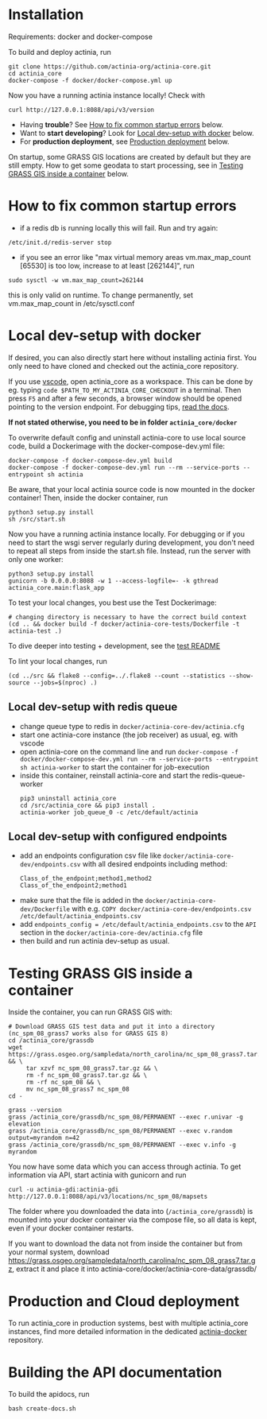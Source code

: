 
# Installation

Requirements: docker and docker-compose

To build and deploy actinia, run

```
git clone https://github.com/actinia-org/actinia-core.git
cd actinia_core
docker-compose -f docker/docker-compose.yml up
```
Now you have a running actinia instance locally! Check with
```
curl http://127.0.0.1:8088/api/v3/version
```

* Having __trouble__? See [How to fix common startup errors](#startup-errors) below.
* Want to __start developing__? Look for [Local dev-setup with docker](#local-dev-setup) below.
* For __production deployment__, see [Production deployment](#production-deployment) below.

On startup, some GRASS GIS locations are created by default but they are still empty. How to get some geodata to start processing, see in [Testing GRASS GIS inside a container](#grass-gis)  below.

<a id="startup-errors"></a>
# How to fix common startup errors
* if a redis db is running locally this will fail. Run and try again:
```
/etc/init.d/redis-server stop
```
* if you see an error like "max virtual memory areas vm.max_map_count [65530] is too low, increase to at least [262144]", run
```
sudo sysctl -w vm.max_map_count=262144
```
  this is only valid on runtime. To change permanently, set vm.max_map_count in /etc/sysctl.conf


<a id="local-dev-setup"></a>
# Local dev-setup with docker

If desired, you can also directly start here without installing actinia first. You only need to have cloned and checked out the actinia_core repository.

If you use [vscode](https://code.visualstudio.com/), open actinia_core as a workspace. This can be done by eg. typing `code $PATH_TO_MY_ACTINIA_CORE_CHECKOUT` in a terminal. Then press `F5` and after a few seconds, a browser window should be opened pointing to the version endpoint. For debugging tips, [read the docs](https://code.visualstudio.com/Docs/editor/debugging#_debug-actions).

__If not stated otherwise, you need to be in folder `actinia_core/docker`__

To overwrite default config and uninstall actinia-core to use local source code, build a Dockerimage with the docker-compose-dev.yml file:
```
docker-compose -f docker-compose-dev.yml build
docker-compose -f docker-compose-dev.yml run --rm --service-ports --entrypoint sh actinia
```
Be aware, that your local actinia source code is now mounted in the docker container!
Then, inside the docker container, run
```
python3 setup.py install
sh /src/start.sh
```
Now you have a running actinia instance locally.
For debugging or if you need to start the wsgi server regularly during development, you don't need to repeat all steps from inside the start.sh file. Instead, run the server with only one worker:
```
python3 setup.py install
gunicorn -b 0.0.0.0:8088 -w 1 --access-logfile=- -k gthread actinia_core.main:flask_app

```
To test your local changes, you best use the Test Dockerimage:
```
# changing directory is necessary to have the correct build context
(cd .. && docker build -f docker/actinia-core-tests/Dockerfile -t actinia-test .)
```
To dive deeper into testing + development, see the [test README](https://github.com/actinia-org/actinia-core/blob/main/tests/README.md)

To lint your local changes, run
```
(cd ../src && flake8 --config=../.flake8 --count --statistics --show-source --jobs=$(nproc) .)
```


## Local dev-setup with redis queue
- change queue type to redis in `docker/actinia-core-dev/actinia.cfg`
- start one actinia-core instance (the job receiver) as usual, eg. with vscode
- open actinia-core on the command line and run
`docker-compose -f docker/docker-compose-dev.yml run --rm --service-ports --entrypoint sh actinia-worker` to start the container for job-execution
- inside this container, reinstall actinia-core and start the redis-queue-worker
    ```
    pip3 uninstall actinia_core
    cd /src/actinia_core && pip3 install .
    actinia-worker job_queue_0 -c /etc/default/actinia
    ```

## Local dev-setup with configured endpoints
- add an endpoints configuration csv file like `docker/actinia-core-dev/endpoints.csv`
  with all desired endpoints including method:
  ```
  Class_of_the_endpoint;method1,method2
  Class_of_the_endpoint2;method1
  ```
- make sure that the file is added in the `docker/actinia-core-dev/Dockerfile` with e.g. `COPY docker/actinia-core-dev/endpoints.csv /etc/default/actinia_endpoints.csv`
- add `endpoints_config = /etc/default/actinia_endpoints.csv` to the `API` section in the `docker/actinia-core-dev/actinia.cfg` file
- then build and run actinia dev-setup as usual.

<a id="grass-gis"></a>
# Testing GRASS GIS inside a container

Inside the container, you can run GRASS GIS with:
```
# Download GRASS GIS test data and put it into a directory (nc_spm_08_grass7 works also for GRASS GIS 8)
cd /actinia_core/grassdb
wget https://grass.osgeo.org/sampledata/north_carolina/nc_spm_08_grass7.tar.gz && \
     tar xzvf nc_spm_08_grass7.tar.gz && \
     rm -f nc_spm_08_grass7.tar.gz && \
     rm -rf nc_spm_08 && \
     mv nc_spm_08_grass7 nc_spm_08
cd -

grass --version
grass /actinia_core/grassdb/nc_spm_08/PERMANENT --exec r.univar -g elevation
grass /actinia_core/grassdb/nc_spm_08/PERMANENT --exec v.random output=myrandom n=42
grass /actinia_core/grassdb/nc_spm_08/PERMANENT --exec v.info -g myrandom
```
You now have some data which you can access through actinia. To get information
via API, start actinia with gunicorn and run
```
curl -u actinia-gdi:actinia-gdi http://127.0.0.1:8088/api/v3/locations/nc_spm_08/mapsets
```
The folder where you downloaded the data into (`/actinia_core/grassdb`) is mounted into your docker container via the compose file, so all data is kept, even if your docker container restarts.

If you want to download the data not from inside the container but from your normal system, download https://grass.osgeo.org/sampledata/north_carolina/nc_spm_08_grass7.tar.gz, extract it and place it into actinia-core/docker/actinia-core-data/grassdb/

<a id="production-deployment"></a>
# Production and Cloud deployment

To run actinia_core in production systems, best with multiple actinia_core instances, find more detailed information in the dedicated [actinia-docker](https://github.com/actinia-org/actinia-docker) repository.


# Building the API documentation

To build the apidocs, run
```
bash create-docs.sh
```
